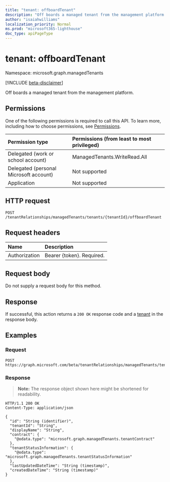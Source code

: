 ```yaml
---
title: "tenant: offboardTenant"
description: "Off boards a managed tenant from the management platform."
author: "isaiahwilliams"
localization_priority: Normal
ms.prod: "microsoft365-lighthouse"
doc_type: apiPageType
---
```


# tenant: offboardTenant
Namespace: microsoft.graph.managedTenants

[!INCLUDE [beta-disclaimer](../../includes/beta-disclaimer.md)]

Off boards a managed tenant from the management platform.

## Permissions
One of the following permissions is required to call this API. To learn more, including how to choose permissions, see [Permissions](/graph/permissions-reference).

|Permission type|Permissions (from least to most privileged)|
|:---|:---|
|Delegated (work or school account)|ManagedTenants.WriteRead.All|
|Delegated (personal Microsoft account)|Not supported|
|Application|Not supported|

## HTTP request

<!-- {
  "blockType": "ignored"
}
-->
``` http
POST /tenantRelationships/managedTenants/tenants/{tenantId}/offboardTenant
```

## Request headers
|Name|Description|
|:---|:---|
|Authorization|Bearer {token}. Required.|

## Request body
Do not supply a request body for this method.

## Response

If successful, this action returns a `200 OK` response code and a [tenant](../resources/managedtenants-tenant.md) in the response body.

## Examples

### Request
<!-- {
  "blockType": "request",
  "name": "tenant_offboardtenant"
}
-->
``` http
POST https://graph.microsoft.com/beta/tenantRelationships/managedTenants/tenants/{tenantId}/offboardTenant
```


### Response
>**Note:** The response object shown here might be shortened for readability.
<!-- {
  "blockType": "response",
  "truncated": true,
  "@odata.type": "microsoft.graph.managedTenants.tenant"
}
-->
``` http
HTTP/1.1 200 OK
Content-Type: application/json

{
  "id": "String (identifier)",
  "tenantId": "String",
  "displayName": "String",
  "contract": {
    "@odata.type": "microsoft.graph.managedTenants.tenantContract"
  },
  "tenantStatusInformation": {
    "@odata.type": "microsoft.graph.managedTenants.tenantStatusInformation"
  },
  "lastUpdatedDateTime": "String (timestamp)",
  "createdDateTime": "String (timestamp)"
}
```
